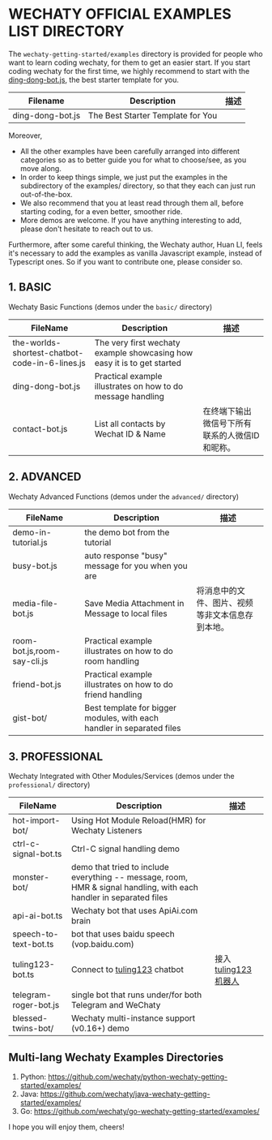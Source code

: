 # WECHATY OFFICIAL EXAMPLES LIST DIRECTORY

The `wechaty-getting-started/examples` directory is provided for people who want to learn coding wechaty, for them to get an easier start. If you start coding wechaty for the first time, we highly recommend to start with the [ding-dong-bot.js](ding-dong-bot.js), the best starter template for you.

| Filename        | Description | 描述 |
| ---             | ---         | ---         |
| ding-dong-bot.js      | The Best Starter Template for You | |

Moreover,

- All the other examples have been carefully arranged into different categories so as to better guide you for what to choose/see, as you move along.
- In order to keep things simple, we just put the examples in the subdirectory of the examples/ directory, so that they each can just run out-of-the-box.
- We also recommend that you at least read through them all, before starting coding, for a even better, smoother ride.
- More demos are welcome. If you have anything interesting to add, please don't hesitate to reach out to us.

Furthermore, after some careful thinking, the Wechaty author, Huan LI, feels it's necessary to add the examples as vanilla Javascript example, instead of Typescript ones. So if you want to contribute one, please consider so. 

## 1. BASIC

Wechaty Basic Functions (demos under the `basic/` directory)

| FileName            | Description | 描述 |
| ---                 | ---   | ---         |
| the-worlds-shortest-chatbot-code-in-6-lines.js | The very first wechaty example showcasing how easy it is to get started | |
| ding-dong-bot.js | Practical example illustrates on how to do message handling | |
| contact-bot.js      | List all contacts by Wechat ID & Name | 在终端下输出微信号下所有联系的人微信ID和昵称。|

## 2. ADVANCED

Wechaty Advanced Functions (demos under the `advanced/` directory)

| FileName            | Description | 描述 |
| ---                 | ---   | ---         |
| demo-in-tutorial.js | the demo bot from the tutorial | |
| busy-bot.js | auto response "busy" message for you when you are | |
| media-file-bot.js   | Save Media Attachment in Message to local files | 将消息中的文件、图片、视频等非文本信息存到本地。 |
| room-bot.js,room-say-cli.js | Practical example illustrates on how to do room handling | |
| friend-bot.js | Practical example illustrates on how to do friend handling | |
| gist-bot/ | Best template for bigger modules, with each handler in separated files | |

## 3. PROFESSIONAL

Wechaty Integrated with Other Modules/Services (demos under the `professional/` directory)

| FileName            | Description | 描述 |
| ---                 | ---   | ---         |
| hot-import-bot/ | Using Hot Module Reload(HMR) for Wechaty Listeners |  |
| ctrl-c-signal-bot.ts | Ctrl-C signal handling demo | |
| monster-bot/ | demo that tried to include everything -- message, room, HMR & signal handling, with each handler in separated files  |  |
| api-ai-bot.ts | Wechaty bot that uses ApiAi.com brain |  |
| speech-to-text-bot.ts | bot that uses baidu speech (vop.baidu.com) |  |
| tuling123-bot.ts    | Connect to [tuling123](http://www.tuling123.com/) chatbot | 接入[tuling123机器人](http://www.tuling123.com/) |
| telegram-roger-bot.js | single bot that runs under/for both Telegram and WeChaty  |  |
| blessed-twins-bot/ | Wechaty multi-instance support (v0.16+) demo |  |

## Multi-lang Wechaty Examples Directories

1. Python: <https://github.com/wechaty/python-wechaty-getting-started/examples/>
1. Java: <https://github.com/wechaty/java-wechaty-getting-started/examples/>
1. Go: <https://github.com/wechaty/go-wechaty-getting-started/examples/>

I hope you will enjoy them, cheers!
